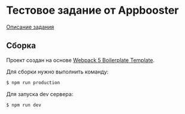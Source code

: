 # Тестовое задание от Appbooster
[Описание задания](https://github.com/appbooster/test-assignments/blob/master/tasks/html-css.md)

## Сборка

Проект создан на основе [Webpack 5 Boilerplate Template](https://github.com/WeAreAthlon/frontend-webpack-boilerplate). 

Для сборки нужно выполнить команду:

```sh
$ npm run production
```

Для запуска dev сервера:

```sh
$ npm run dev
```